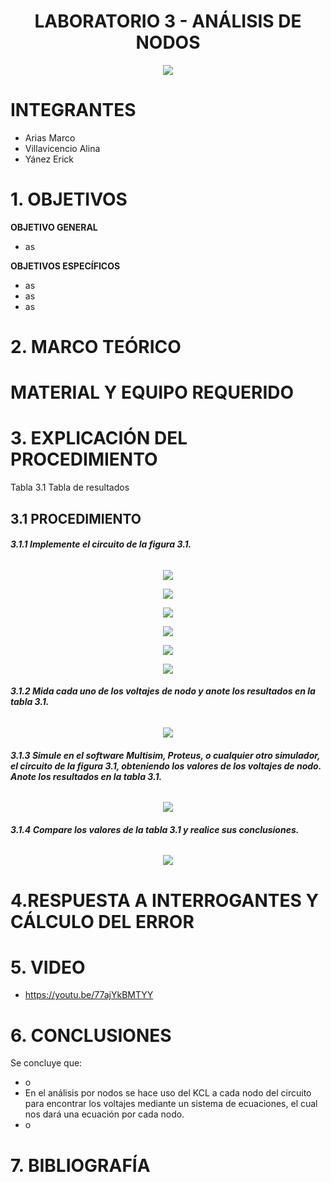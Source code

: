 <div align="center">

# LABORATORIO 3 - ANÁLISIS DE NODOS

![](https://github.com/erickyanez1/IMAGENES-DEBER-1/blob/main/espe.png) 

</div>

# **INTEGRANTES**

- Arias Marco
- Villavicencio Alina
- Yánez Erick


# **1. OBJETIVOS**

**OBJETIVO GENERAL**
  - as
 
 **OBJETIVOS ESPECÍFICOS**
  - as
  - as
  - as

# **2. MARCO TEÓRICO**

<div align="center">
  

  
</div>
  
# MATERIAL Y EQUIPO REQUERIDO

<div align="center">


  
  

</div>

# **3. EXPLICACIÓN DEL PROCEDIMIENTO**

Tabla 3.1 Tabla de resultados


## **3.1 PROCEDIMIENTO**

###### **3.1.1 Implemente el circuito de la figura 3.1.**

<div align="center">

![](https://github.com/erickyanez1/LABORATORIO3/blob/main/IMG/3.1.PNG)
  
![](https://github.com/erickyanez1/LABORATORIO3/blob/main/IMG/circuito.jpg) 

![](https://github.com/erickyanez1/LABORATORIO3/blob/main/IMG/cap1.PNG)

![](https://github.com/erickyanez1/LABORATORIO3/blob/main/IMG/cap2.PNG)

![](https://github.com/erickyanez1/LABORATORIO3/blob/main/IMG/cap3.PNG)

![](https://github.com/erickyanez1/LABORATORIO3/blob/main/IMG/cap4.PNG) 

 </div>

###### **3.1.2 Mida cada uno de los voltajes de nodo y anote los resultados en la tabla 3.1.**

<div align="center">

 ![](https://github.com/erickyanez1/LABORATORIO3/blob/main/IMG/Simulacion_circuito.PNG)

</div>

###### **3.1.3 Simule en el software Multisim, Proteus, o cualquier otro simulador, el circuito de la figura 3.1, obteniendo los valores de los voltajes de nodo. Anote los resultados en la tabla 3.1.**

<div align="center">

![](https://github.com/erickyanez1/LABORATORIO3/blob/main/IMG/Simulacion_circuito2.PNG)
  
</div>

###### **3.1.4 Compare los valores de la tabla 3.1 y realice sus conclusiones.**

<div align="center">

  
![](https://github.com/erickyanez1/LABORATORIO3/blob/main/IMG/cap4.PNG)
  
</div>

#  4.RESPUESTA A INTERROGANTES Y CÁLCULO DEL ERROR



# **5. VIDEO**

- https://youtu.be/77ajYkBMTYY

# **6. CONCLUSIONES**

Se concluye que:

- o
- En el análisis por nodos se hace uso del KCL a cada nodo del circuito para encontrar los voltajes mediante un sistema de ecuaciones, el cual nos dará una ecuación por cada nodo.
- o

# **7. BIBLIOGRAFÍA**
